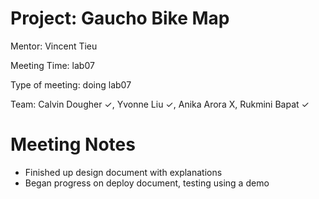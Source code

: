 # Project: Gaucho Bike Map
Mentor: Vincent Tieu

Meeting Time: lab07

Type of meeting: doing lab07

Team: Calvin Dougher ✓, Yvonne Liu ✓, Anika Arora X, Rukmini Bapat ✓

# Meeting Notes
* Finished up design document with explanations
* Began progress on deploy document, testing using a demo
